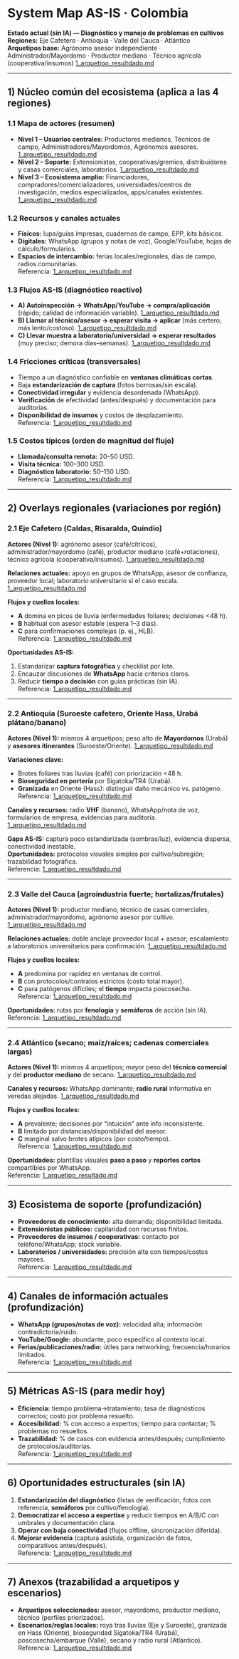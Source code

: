 # System Map AS-IS · Colombia
**Estado actual (sin IA) — Diagnóstico y manejo de problemas en cultivos**  
**Regiones:** Eje Cafetero · Antioquia · Valle del Cauca · Atlántico  
**Arquetipos base:** Agrónomo asesor independiente · Administrador/Mayordomo · Productor mediano · Técnico agrícola (cooperativa/insumos) [1_arquetipo_resultdado.md](1_arquetipo_resultado.md)

---

## 1) Núcleo común del ecosistema (aplica a las 4 regiones)

### 1.1 Mapa de actores (resumen)
- **Nivel 1 – Usuarios centrales:** Productores medianos, Técnicos de campo, Administradores/Mayordomos, Agrónomos asesores. [1_arquetipo_resultdado.md](1_arquetipo_resultado.md)
- **Nivel 2 – Soporte:** Extensionistas, cooperativas/gremios, distribuidores y casas comerciales, laboratorios. [1_arquetipo_resultdado.md](1_arquetipo_resultado.md)
- **Nivel 3 – Ecosistema amplio:** Financiadores, compradores/comercializadores, universidades/centros de investigación, medios especializados, apps/canales existentes. [1_arquetipo_resultdado.md](1_arquetipo_resultado.md)

### 1.2 Recursos y canales actuales
- **Físicos:** lupa/guías impresas, cuadernos de campo, EPP, kits básicos.  
- **Digitales:** WhatsApp (grupos y notas de voz), Google/YouTube, hojas de cálculo/formularios.  
- **Espacios de intercambio:** ferias locales/regionales, días de campo, radios comunitarias.  
Referencia: [1_arquetipo_resultdado.md](1_arquetipo_resultado.md)

### 1.3 Flujos AS-IS (diagnóstico reactivo)
- **A) Autoinspección → WhatsApp/YouTube → compra/aplicación** (rápido; calidad de información variable). [1_arquetipo_resultdado.md](1_arquetipo_resultado.md)  
- **B) Llamar al técnico/asesor → esperar visita → aplicar** (más certero; más lento/costoso). [1_arquetipo_resultdado.md](1_arquetipo_resultado.md)  
- **C) Llevar muestra a laboratorio/universidad → esperar resultados** (muy preciso; demora días–semanas). [1_arquetipo_resultdado.md](1_arquetipo_resultado.md)

### 1.4 Fricciones críticas (transversales)
- Tiempo a un diagnóstico confiable en **ventanas climáticas cortas**.  
- Baja **estandarización de captura** (fotos borrosas/sin escala).  
- **Conectividad irregular** y evidencia desordenada (WhatsApp).  
- **Verificación** de efectividad (antes/después) y documentación para auditorías.  
- **Disponibilidad de insumos** y costos de desplazamiento.  
Referencia: [1_arquetipo_resultdado.md](1_arquetipo_resultado.md)

### 1.5 Costos típicos (orden de magnitud del flujo)
- **Llamada/consulta remota:** 20–50 USD.  
- **Visita técnica:** 100–300 USD.  
- **Diagnóstico laboratorio:** 50–150 USD.  
Referencia: [1_arquetipo_resultdado.md](1_arquetipo_resultado.md)

---

## 2) Overlays regionales (variaciones por región)

### 2.1 Eje Cafetero (Caldas, Risaralda, Quindío)
**Actores (Nivel 1):** agrónomo asesor (café/cítricos), administrador/mayordomo (café), productor mediano (café+rotaciones), técnico agrícola (cooperativa/insumos). [1_arquetipo_resultdado.md](1_arquetipo_resultado.md)  

**Relaciones actuales:** apoyo en grupos de WhatsApp, asesor de confianza, proveedor local; laboratorio universitario si el caso escala. [1_arquetipo_resultdado.md](1_arquetipo_resultado.md)

**Flujos y cuellos locales:**  
- **A** domina en picos de lluvia (enfermedades foliares; decisiones <48 h).  
- **B** habitual con asesor estable (espera 1–3 días).  
- **C** para confirmaciones complejas (p. ej., HLB).  
Referencia: [1_arquetipo_resultdado.md](1_arquetipo_resultado.md)

**Oportunidades AS-IS:**  
1) Estandarizar **captura fotográfica** y checklist por lote.  
2) Encauzar discusiones de **WhatsApp** hacia criterios claros.  
3) Reducir **tiempo a decisión** con guías prácticas (sin IA).  
Referencia: [1_arquetipo_resultdado.md](1_arquetipo_resultado.md)

---

### 2.2 Antioquia (Suroeste cafetero, Oriente Hass, Urabá plátano/banano)
**Actores (Nivel 1):** mismos 4 arquetipos; peso alto de **Mayordomos** (Urabá) y **asesores itinerantes** (Suroeste/Oriente). [1_arquetipo_resultdado.md](1_arquetipo_resultado.md)

**Variaciones clave:**  
- Brotes foliares tras lluvias (café) con priorización <48 h.  
- **Bioseguridad en portería** por Sigatoka/TR4 (Urabá).  
- **Granizada** en Oriente (Hass): distinguir daño mecánico vs. patógeno.  
Referencia: [1_arquetipo_resultdado.md](1_arquetipo_resultado.md)

**Canales y recursos:** radio **VHF** (banano), WhatsApp/nota de voz, formularios de empresa, evidencias para auditoría. [1_arquetipo_resultdado.md](1_arquetipo_resultado.md)

**Gaps AS-IS:** captura poco estandarizada (sombras/luz), evidencia dispersa, conectividad inestable.  
**Oportunidades:** protocolos visuales simples por cultivo/subregión; trazabilidad fotográfica.  
Referencia: [1_arquetipo_resultdado.md](1_arquetipo_resultado.md)

---

### 2.3 Valle del Cauca (agroindustria fuerte; hortalizas/frutales)
**Actores (Nivel 1):** productor mediano, técnico de casas comerciales, administrador/mayordomo, agrónomo asesor por cultivo. [1_arquetipo_resultdado.md](1_arquetipo_resultado.md)

**Relaciones actuales:** doble anclaje proveedor local + asesor; escalamiento a laboratorios universitarios para confirmación. [1_arquetipo_resultdado.md](1_arquetipo_resultado.md)

**Flujos y cuellos locales:**  
- **A** predomina por rapidez en ventanas de control.  
- **B** con protocolos/contratos estrictos (costo total mayor).  
- **C** para patógenos difíciles; el **tiempo** impacta poscosecha.  
Referencia: [1_arquetipo_resultdado.md](1_arquetipo_resultado.md)

**Oportunidades:** rutas por **fenología** y **semáforos** de acción (sin IA).  
Referencia: [1_arquetipo_resultdado.md](1_arquetipo_resultado.md)

---

### 2.4 Atlántico (secano; maíz/raíces; cadenas comerciales largas)
**Actores (Nivel 1):** mismos 4 arquetipos; mayor peso del **técnico comercial** y del **productor mediano** de secano. [1_arquetipo_resultdado.md](1_arquetipo_resultado.md)

**Canales y recursos:** WhatsApp dominante; **radio rural** informativa en veredas alejadas. [1_arquetipo_resultdado.md](1_arquetipo_resultado.md)

**Flujos y cuellos locales:**  
- **A** prevalente; decisiones por “intuición” ante info inconsistente.  
- **B** limitado por distancias/disponibilidad del asesor.  
- **C** marginal salvo brotes atípicos (por costo/tiempo).  
Referencia: [1_arquetipo_resultdado.md](1_arquetipo_resultado.md)

**Oportunidades:** plantillas visuales **paso a paso** y **reportes cortos** compartibles por WhatsApp.  
Referencia: [1_arquetipo_resultado.md](1_arquetipo_resultado.md)

---

## 3) Ecosistema de soporte (profundización)
- **Proveedores de conocimiento:** alta demanda; disponibilidad limitada.  
- **Extensionistas públicos:** capilaridad con recursos finitos.  
- **Proveedores de insumos / cooperativas:** contacto por teléfono/WhatsApp; stock variable.  
- **Laboratorios / universidades:** precisión alta con tiempos/costos mayores.  
Referencia: [1_arquetipo_resultdado.md](1_arquetipo_resultado.md)

---

## 4) Canales de información actuales (profundización)
- **WhatsApp (grupos/notas de voz):** velocidad alta; información contradictoria/ruido.  
- **YouTube/Google:** abundante, poco específico al contexto local.  
- **Ferias/publicaciones/radio:** útiles para networking; frecuencia/horarios limitados.  
Referencia: [1_arquetipo_resultdado.md](1_arquetipo_resultado.md)

---

## 5) Métricas AS-IS (para medir hoy)
- **Eficiencia:** tiempo problema→tratamiento; tasa de diagnósticos correctos; costo por problema resuelto.  
- **Accesibilidad:** % con acceso a expertos; tiempo para contactar; % problemas no resueltos.  
- **Trazabilidad:** % de casos con evidencia antes/después; cumplimiento de protocolos/auditorías.  
Referencia: [1_arquetipo_resultdado.md](1_arquetipo_resultado.md)

---

## 6) Oportunidades estructurales (sin IA)
1) **Estandarización del diagnóstico** (listas de verificación, fotos con referencia, **semáforos** por cultivo/fenología).  
2) **Democratizar el acceso a expertise** y reducir tiempos en A/B/C con umbrales y documentación clara.  
3) **Operar con baja conectividad** (flujos offline, sincronización diferida).  
4) **Mejorar evidencia** (captura asistida, organización de fotos, comparativos antes/después).  
Referencia: [1_arquetipo_resultdado.md](1_arquetipo_resultado.md)

---

## 7) Anexos (trazabilidad a arquetipos y escenarios)
- **Arquetipos seleccionados:** asesor, mayordomo, productor mediano, técnico (perfiles priorizados).  
- **Escenarios/reglas locales:** roya tras lluvias (Eje y Suroeste), granizada en Hass (Oriente), bioseguridad Sigatoka/TR4 (Urabá), poscosecha/embarque (Valle), secano y radio rural (Atlántico).  
Referencia: [1_arquetipo_resultdado.md](1_arquetipo_resultado.md)

